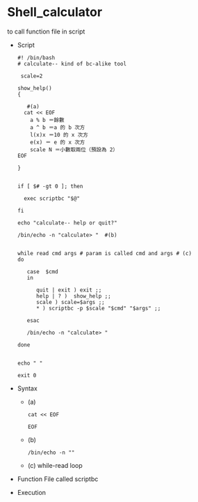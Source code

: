 # Shell_calculator
to call function file in script

* Script

      #! /bin/bash
      # calculate-- kind of bc-alike tool

       scale=2

      show_help()
      {

         #(a)
        cat << EOF 
          a % b ＝餘數
          a ^ b ＝a 的 b 次方
          l(x)x ＝10 的 x 次方
          e(x) ＝ e 的 x 次方
          scale N ＝小數取兩位（預設為 2）
      EOF

      }


      if [ $# -gt 0 ]; then

        exec scriptbc "$@" 

      fi 

      echo "calculate-- help or quit?"

      /bin/echo -n "calculate> "  #(b)


      while read cmd args # param is called cmd and args # (c) 
      do

         case  $cmd
         in

            quit | exit ) exit ;;
            help | ? )  show_help ;;
            scale ) scale=$args ;;
            * ) scriptbc -p $scale "$cmd" "$args" ;; 

         esac

         /bin/echo -n "calculate> "

      done


      echo " "

      exit 0 

* Syntax

   * (a) 
   
   
         cat << EOF   
   
         EOF
   
   * (b)
       
         /bin/echo -n ""
         
   * (c) while-read loop
   
* Function File called scriptbc


* Execution
   
